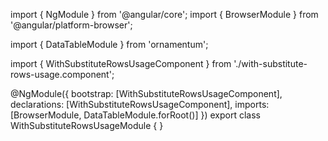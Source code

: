 import { NgModule } from '@angular/core';
import { BrowserModule } from '@angular/platform-browser';
  
import { DataTableModule } from 'ornamentum';
  
import { WithSubstituteRowsUsageComponent } from './with-substitute-rows-usage.component';

@NgModule({
 bootstrap: [WithSubstituteRowsUsageComponent],
 declarations: [WithSubstituteRowsUsageComponent],
 imports: [BrowserModule, DataTableModule.forRoot()]
})
export class WithSubstituteRowsUsageModule {
}
